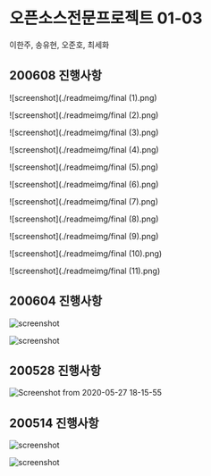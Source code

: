 # 오픈소스전문프로젝트 01-03

이한주, 송유현, 오준호, 최세화


## 200608 진행사항

![screenshot](./readmeimg/final (1).png)

![screenshot](./readmeimg/final (2).png)

![screenshot](./readmeimg/final (3).png)

![screenshot](./readmeimg/final (4).png)

![screenshot](./readmeimg/final (5).png)

![screenshot](./readmeimg/final (6).png)

![screenshot](./readmeimg/final (7).png)

![screenshot](./readmeimg/final (8).png)

![screenshot](./readmeimg/final (9).png)

![screenshot](./readmeimg/final (10).png)

![screenshot](./readmeimg/final (11).png)


## 200604 진행사항

![screenshot](./readmeimg/home1.png)

![screenshot](./readmeimg/home2.png)

## 200528 진행사항

![Screenshot from 2020-05-27 18-15-55](https://user-images.githubusercontent.com/43159295/83001289-7fc51a00-a046-11ea-9eac-b13522841c96.png)


## 200514 진행사항

![screenshot](./readmeimg/main.png)

![screenshot](./readmeimg/notice.png)